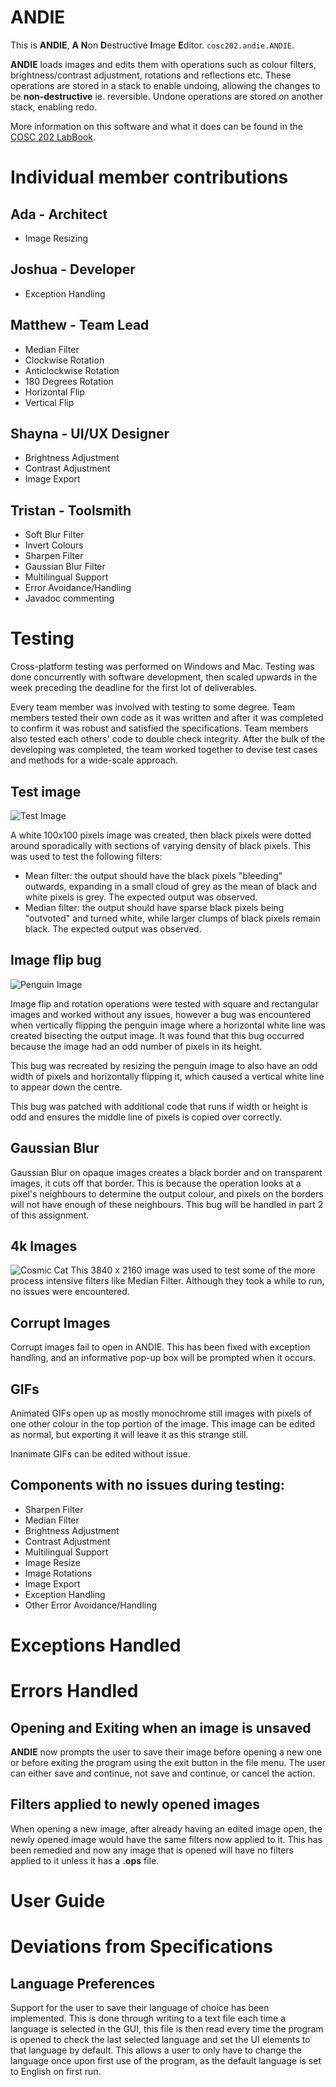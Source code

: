 # ANDIE

This is __ANDIE__, __A__  <b>N</b>on <b>D</b>estructive <b>I</b>mage <b>E</b>ditor. `cosc202.andie.ANDIE`. 

__ANDIE__ loads images and edits them with  operations such as colour filters, brightness/contrast adjustment, rotations and reflections etc. These operations are stored in a stack to enable undoing, allowing the changes to be __non-destructive__ ie. reversible. Undone operations are stored on another stack, enabling redo.

More information on this software and what it does can be found in the [COSC 202 LabBook](https://cosc202.cspages.otago.ac.nz/lab-book/COSC202LabBook.pdf#page=124).

# Individual member contributions

## Ada - Architect
- Image Resizing

## Joshua - Developer
- Exception Handling

## Matthew - Team Lead
- Median Filter
- Clockwise Rotation
- Anticlockwise Rotation
- 180 Degrees Rotation
- Horizontal Flip 
- Vertical Flip

## Shayna - UI/UX Designer
- Brightness Adjustment
- Contrast Adjustment
- Image Export


## Tristan - Toolsmith
- Soft Blur Filter
- Invert Colours
- Sharpen Filter
- Gaussian Blur Filter
- Multilingual Support
- Error Avoidance/Handling
- Javadoc commenting


# Testing
Cross-platform testing was performed on Windows and Mac. Testing was done concurrently with software development, then scaled upwards in the week preceding the deadline for the first lot of deliverables. 

Every team member was involved with testing to some degree. Team members tested their own code as it was written and after it was completed to confirm it was robust and satisfied the specifications. Team members also tested each others' code to double check integrity. After the bulk of the developing was completed, the team worked together to devise test cases and methods for a wide-scale approach.

## Test image
![Test Image](./pixilart-drawing.png)

A white 100x100 pixels image was created, then black pixels were dotted around sporadically with sections of varying density of black pixels. This was used to test the following filters:
- Mean filter: the output should have the black pixels "bleeding" outwards, expanding in a small cloud of grey as the mean of black and white pixels is grey. The expected output was observed.
- Median filter: the output should have sparse black pixels being "outvoted" and turned white, while larger clumps of black pixels remain black. The expected output was observed.

## Image flip bug
![Penguin Image](./transparentPenguin_test.png)

Image flip and rotation operations were tested with square and rectangular images and worked without any issues, however a bug was encountered when vertically flipping the penguin image where a horizontal white line was created bisecting the output image. It was found that this bug occurred because the image had an odd number of pixels in its height.

This bug was recreated by resizing the penguin image to also have an odd width of pixels and horizontally flipping it, which caused a vertical white line to appear down the centre. 

This bug was patched with additional code that runs if width or height is odd and ensures the middle line of pixels is copied over correctly.

## Gaussian Blur
Gaussian Blur on opaque images creates a black border and on transparent images, it cuts off that border. This is because the operation looks at a pixel's neighbours to determine the output colour, and pixels on the borders will not have enough of these neighbours. This bug will be handled in part 2 of this assignment. 

## 4k Images
![Cosmic Cat](./cosmic_cat.jpg)
This 3840 x 2160 image was used to test some of the more process intensive filters like Median Filter. Although they took a while to run, no issues were encountered.

## Corrupt Images
Corrupt images fail to open in ANDIE. This has been fixed with exception handling, and an informative pop-up box will be prompted when it occurs.

## GIFs
Animated GIFs open up as mostly monochrome still images with pixels of one other colour in the top portion of the image. This image can be edited as normal, but exporting it will leave it as this strange still.

Inanimate GIFs can be edited without issue.

## Components with no issues during testing:
 - Sharpen Filter
 - Median Filter
 - Brightness Adjustment
 - Contrast Adjustment
 - Multilingual Support
 - Image Resize
 - Image Rotations
 - Image Export
 - Exception Handling
 - Other Error Avoidance/Handling

# Exceptions Handled


# Errors Handled

## Opening and Exiting when an image is unsaved
**ANDIE** now prompts the user to save their image before opening a new one or before exiting the program using the exit button in the file menu. The user can either save and continue, not save and continue, or cancel the action.

## Filters applied to newly opened images
When opening a new image, after already having an edited image open, the newly opened image would have the same filters now applied to it. This has been remedied and now any image that is opened will have no filters applied to it unless it has a **.ops** file.


# User Guide


# Deviations from Specifications

## Language Preferences
Support for the user to save their language of choice has been implemented. This is done through writing to a text file each time a language is selected in the GUI, this file is then read every time the program is opened to check the last selected language and set the UI elements to that language by default. This allows a user to only have to change the language once upon first use of the program, as the default language is set to English on first run.